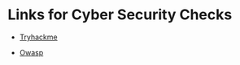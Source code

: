 # Links for Cyber Security Checks

- [Tryhackme](https://tryhackme.com)

- [Owasp](https://owasp.org/www-project-top-ten/)
